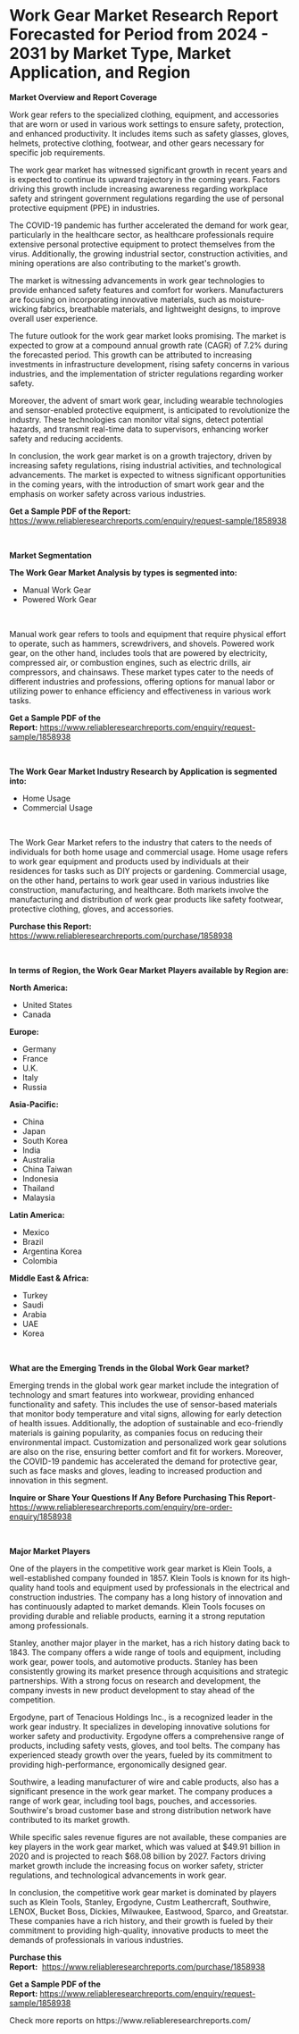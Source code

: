 <p><h1>Work Gear Market Research Report Forecasted for Period from 2024 -  2031 by Market Type, Market Application, and Region</h1></p><p><strong>Market Overview and Report Coverage</strong></p>
<p><p>Work gear refers to the specialized clothing, equipment, and accessories that are worn or used in various work settings to ensure safety, protection, and enhanced productivity. It includes items such as safety glasses, gloves, helmets, protective clothing, footwear, and other gears necessary for specific job requirements.</p><p>The work gear market has witnessed significant growth in recent years and is expected to continue its upward trajectory in the coming years. Factors driving this growth include increasing awareness regarding workplace safety and stringent government regulations regarding the use of personal protective equipment (PPE) in industries.</p><p>The COVID-19 pandemic has further accelerated the demand for work gear, particularly in the healthcare sector, as healthcare professionals require extensive personal protective equipment to protect themselves from the virus. Additionally, the growing industrial sector, construction activities, and mining operations are also contributing to the market's growth.</p><p>The market is witnessing advancements in work gear technologies to provide enhanced safety features and comfort for workers. Manufacturers are focusing on incorporating innovative materials, such as moisture-wicking fabrics, breathable materials, and lightweight designs, to improve overall user experience.</p><p>The future outlook for the work gear market looks promising. The market is expected to grow at a compound annual growth rate (CAGR) of 7.2% during the forecasted period. This growth can be attributed to increasing investments in infrastructure development, rising safety concerns in various industries, and the implementation of stricter regulations regarding worker safety.</p><p>Moreover, the advent of smart work gear, including wearable technologies and sensor-enabled protective equipment, is anticipated to revolutionize the industry. These technologies can monitor vital signs, detect potential hazards, and transmit real-time data to supervisors, enhancing worker safety and reducing accidents.</p><p>In conclusion, the work gear market is on a growth trajectory, driven by increasing safety regulations, rising industrial activities, and technological advancements. The market is expected to witness significant opportunities in the coming years, with the introduction of smart work gear and the emphasis on worker safety across various industries.</p></p>
<p><strong>Get a Sample PDF of the Report:</strong> <a href="https://www.reliableresearchreports.com/enquiry/request-sample/1858938">https://www.reliableresearchreports.com/enquiry/request-sample/1858938</a></p>
<p>&nbsp;</p>
<p><strong>Market Segmentation</strong></p>
<p><strong>The Work Gear Market Analysis by types is segmented into:</strong></p>
<p><ul><li>Manual Work Gear</li><li>Powered Work Gear</li></ul></p>
<p>&nbsp;</p>
<p><p>Manual work gear refers to tools and equipment that require physical effort to operate, such as hammers, screwdrivers, and shovels. Powered work gear, on the other hand, includes tools that are powered by electricity, compressed air, or combustion engines, such as electric drills, air compressors, and chainsaws. These market types cater to the needs of different industries and professions, offering options for manual labor or utilizing power to enhance efficiency and effectiveness in various work tasks.</p></p>
<p><strong>Get a Sample PDF of the Report:</strong>&nbsp;<a href="https://www.reliableresearchreports.com/enquiry/request-sample/1858938">https://www.reliableresearchreports.com/enquiry/request-sample/1858938</a></p>
<p>&nbsp;</p>
<p><strong>The Work Gear Market Industry Research by Application is segmented into:</strong></p>
<p><ul><li>Home Usage</li><li>Commercial Usage</li></ul></p>
<p>&nbsp;</p>
<p><p>The Work Gear Market refers to the industry that caters to the needs of individuals for both home usage and commercial usage. Home usage refers to work gear equipment and products used by individuals at their residences for tasks such as DIY projects or gardening. Commercial usage, on the other hand, pertains to work gear used in various industries like construction, manufacturing, and healthcare. Both markets involve the manufacturing and distribution of work gear products like safety footwear, protective clothing, gloves, and accessories.</p></p>
<p><strong>Purchase this Report:</strong>&nbsp; <a href="https://www.reliableresearchreports.com/purchase/1858938">https://www.reliableresearchreports.com/purchase/1858938</a></p>
<p>&nbsp;</p>
<p><strong>In terms of Region, the Work Gear Market Players available by Region are:</strong></p>
<p>
    <p> <strong> North America: </strong>
        <ul>
            <li>United States</li>
            <li>Canada</li>
        </ul>
        </p> 
    <p> <strong> Europe: </strong>
        <ul>
            <li>Germany</li>
            <li>France</li>
            <li>U.K.</li>
            <li>Italy</li>
            <li>Russia</li>
        </ul>
        </p> 
    <p> <strong> Asia-Pacific: </strong>
        <ul>
            <li>China</li>
            <li>Japan</li>
            <li>South Korea</li>
            <li>India</li>
            <li>Australia</li>
            <li>China Taiwan</li>
            <li>Indonesia</li>
            <li>Thailand</li>
            <li>Malaysia</li>
        </ul>
        </p> 
    <p> <strong> Latin America: </strong>
        <ul>
            <li>Mexico</li>
            <li>Brazil</li>
            <li>Argentina Korea</li>
            <li>Colombia</li>
        </ul>
        </p> 
    <p> <strong> Middle East & Africa: </strong>
        <ul>
            <li>Turkey</li>
            <li>Saudi</li>
            <li>Arabia</li>
            <li>UAE</li>
            <li>Korea</li>
        </ul>
    </p>
    </p>
<p>&nbsp;</p>
<p><strong>What are the Emerging Trends in the Global Work Gear market?</strong></p>
<p><p>Emerging trends in the global work gear market include the integration of technology and smart features into workwear, providing enhanced functionality and safety. This includes the use of sensor-based materials that monitor body temperature and vital signs, allowing for early detection of health issues. Additionally, the adoption of sustainable and eco-friendly materials is gaining popularity, as companies focus on reducing their environmental impact. Customization and personalized work gear solutions are also on the rise, ensuring better comfort and fit for workers. Moreover, the COVID-19 pandemic has accelerated the demand for protective gear, such as face masks and gloves, leading to increased production and innovation in this segment.</p></p>
<p><strong>Inquire or Share Your Questions If Any Before Purchasing This Report</strong>- <a href="https://www.reliableresearchreports.com/enquiry/pre-order-enquiry/1858938">https://www.reliableresearchreports.com/enquiry/pre-order-enquiry/1858938</a></p>
<p>&nbsp;</p>
<p><strong>Major Market Players</strong></p>
<p><p>One of the players in the competitive work gear market is Klein Tools, a well-established company founded in 1857. Klein Tools is known for its high-quality hand tools and equipment used by professionals in the electrical and construction industries. The company has a long history of innovation and has continuously adapted to market demands. Klein Tools focuses on providing durable and reliable products, earning it a strong reputation among professionals.</p><p>Stanley, another major player in the market, has a rich history dating back to 1843. The company offers a wide range of tools and equipment, including work gear, power tools, and automotive products. Stanley has been consistently growing its market presence through acquisitions and strategic partnerships. With a strong focus on research and development, the company invests in new product development to stay ahead of the competition.</p><p>Ergodyne, part of Tenacious Holdings Inc., is a recognized leader in the work gear industry. It specializes in developing innovative solutions for worker safety and productivity. Ergodyne offers a comprehensive range of products, including safety vests, gloves, and tool belts. The company has experienced steady growth over the years, fueled by its commitment to providing high-performance, ergonomically designed gear.</p><p>Southwire, a leading manufacturer of wire and cable products, also has a significant presence in the work gear market. The company produces a range of work gear, including tool bags, pouches, and accessories. Southwire's broad customer base and strong distribution network have contributed to its market growth.</p><p>While specific sales revenue figures are not available, these companies are key players in the work gear market, which was valued at $49.91 billion in 2020 and is projected to reach $68.08 billion by 2027. Factors driving market growth include the increasing focus on worker safety, stricter regulations, and technological advancements in work gear.</p><p>In conclusion, the competitive work gear market is dominated by players such as Klein Tools, Stanley, Ergodyne, Custm Leathercraft, Southwire, LENOX, Bucket Boss, Dickies, Milwaukee, Eastwood, Sparco, and Greatstar. These companies have a rich history, and their growth is fueled by their commitment to providing high-quality, innovative products to meet the demands of professionals in various industries.</p></p>
<p><strong>Purchase this Report:</strong>&nbsp;&nbsp;<a href="https://www.reliableresearchreports.com/purchase/1858938">https://www.reliableresearchreports.com/purchase/1858938</a></p>
<p></p>
<p><strong>Get a Sample PDF of the Report:</strong>&nbsp;<a href="https://www.reliableresearchreports.com/enquiry/request-sample/1858938">https://www.reliableresearchreports.com/enquiry/request-sample/1858938</a></p>
<p>Check more reports on https://www.reliableresearchreports.com/</p>